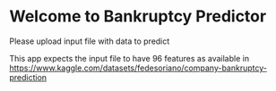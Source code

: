 # Welcome to Bankruptcy Predictor

Please upload input file with data to predict

This app expects the input file to have 96 features as available in https://www.kaggle.com/datasets/fedesoriano/company-bankruptcy-prediction
